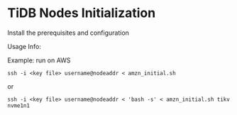 # TiDB Nodes Initialization

Install the prerequisites and configuration

Usage Info:

Example: run on AWS

```
ssh -i <key file> username@nodeaddr < amzn_initial.sh
```
or
```
ssh -i <key file> username@nodeaddr < 'bash -s' < amzn_initial.sh tikv nvme1n1
```
